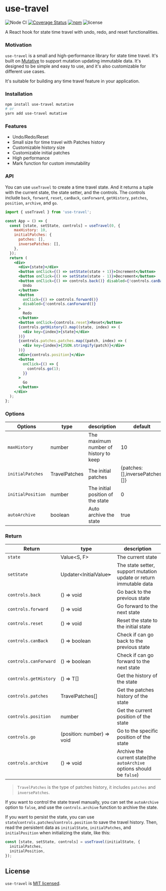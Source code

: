 # use-travel

![Node CI](https://github.com/unadlib/use-travel/workflows/Node%20CI/badge.svg)
[![Coverage Status](https://coveralls.io/repos/github/unadlib/use-travel/badge.svg?branch=main)](https://coveralls.io/github/unadlib/use-travel?branch=main)
[![npm](https://img.shields.io/npm/v/use-travel.svg)](https://www.npmjs.com/package/use-travel)
![license](https://img.shields.io/npm/l/use-travel)

A React hook for state time travel with undo, redo, and reset functionalities.

### Motivation

`use-travel` is a small and high-performance library for state time travel. It's built on [Mutative](https://github.com/unadlib/mutative) to support mutation updating immutable data. It's designed to be simple and easy to use, and it's also customizable for different use cases.

It's suitable for building any time travel feature in your application.

### Installation

```bash
npm install use-travel mutative
# or
yarn add use-travel mutative
```

### Features

- Undo/Redo/Reset
- Small size for time travel with Patches history
- Customizable history size
- Customizable initial patches
- High performance
- Mark function for custom immutability

### API

You can use `useTravel` to create a time travel state. And it returns a tuple with the current state, the state setter, and the controls. The controls include `back`, `forward`, `reset`, `canBack`, `canForward`, `getHistory`, `patches`, `position`, `archive`, and `go`.

```jsx
import { useTravel } from 'use-travel';

const App = () => {
  const [state, setState, controls] = useTravel(0, {
    maxHistory: 10,
    initialPatches: {
      patches: [],
      inversePatches: [],
    },
  });
  return (
    <div>
      <div>{state}</div>
      <button onClick={() => setState(state + 1)}>Increment</button>
      <button onClick={() => setState(state - 1)}>Decrement</button>
      <button onClick={() => controls.back()} disabled={!controls.canBack()}>
        Undo
      </button>
      <button
        onClick={() => controls.forward()}
        disabled={!controls.canForward()}
      >
        Redo
      </button>
      <button onClick={controls.reset}>Reset</button>
      {controls.getHistory().map((state, index) => (
        <div key={index}>{state}</div>
      ))}
      {controls.patches.patches.map((patch, index) => (
        <div key={index}>{JSON.stringify(patch)}</div>
      ))}
      <div>{controls.position}</div>
      <button
        onClick={() => {
          controls.go(1);
        }}
      >
        Go
      </button>
    </div>
  );
};
```

### Options

| Options           | type          | description                           | default                          |
| ----------------- | ------------- | ------------------------------------- | -------------------------------- |
| `maxHistory`      | number        | The maximum number of history to keep | 10                               |
| `initialPatches`  | TravelPatches | The initial patches                   | {patches: [],inversePatches: []} |
| `initialPosition` | number        | The initial position of the state     | 0                                |
| `autoArchive`     | boolean       | Auto archive the state                | true                             |

### Return

| Return                | type                       | description                                                            |
| --------------------- | -------------------------- | ---------------------------------------------------------------------- |
| `state`               | Value<S, F>                | The current state                                                      |
| `setState`            | Updater<InitialValue<S>>   | The state setter, support mutation update or return immutable data     |
| `controls.back`       | () => void                 | Go back to the previous state                                          |
| `controls.forward`    | () => void                 | Go forward to the next state                                           |
| `controls.reset`      | () => void                 | Reset the state to the initial state                                   |
| `controls.canBack`    | () => boolean              | Check if can go back to the previous state                             |
| `controls.canForward` | () => boolean              | Check if can go forward to the next state                              |
| `controls.getHistory` | () => T[]                  | Get the history of the state                                           |
| `controls.patches`    | TravelPatches[]            | Get the patches history of the state                                   |
| `controls.position`   | number                     | Get the current position of the state                                  |
| `controls.go`         | (position: number) => void | Go to the specific position of the state                               |
| `controls.archive`    | () => void                 | Archive the current state(the `autoArchive` options should be `false`) |

> `TravelPatches` is the type of patches history, it includes `patches` and `inversePatches`.

If you want to control the state travel manually, you can set the `autoArchive` option to `false`, and use the `controls.archive` function to archive the state.

If you want to persist the state, you can use `state`/`controls.patches`/`controls.position` to save the travel history. Then, read the persistent data as `initialState`, `initialPatches`, and `initialPosition` when initializing the state, like this:

```jsx
const [state, setState, controls] = useTravel(initialState, {
  initialPatches,
  initialPosition,
});
```

## License

`use-travel` is [MIT licensed](https://github.com/unadlib/use-travel/blob/main/LICENSE).
